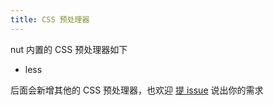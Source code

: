 ```yaml
---
title: CSS 预处理器
---
```


nut 内置的 CSS 预处理器如下

- less

后面会新增其他的 CSS 预处理器，也欢迎 [提 issue](https://github.com/fengzilong/nut/issues/new) 说出你的需求
